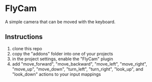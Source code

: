 # FlyCam
A simple camera that can be moved with the keyboard.


## Instructions
1. clone this repo
2. copy the "addons" folder into one of your projects
3. in the project settings, enable the "FlyCam" plugin
4. add "move_forward", "move_backward", "move_left", "move_right",
"move_up", "move_down", "turn_left", "turn_right", "look_up", and "look_down"
actions to your input mappings
